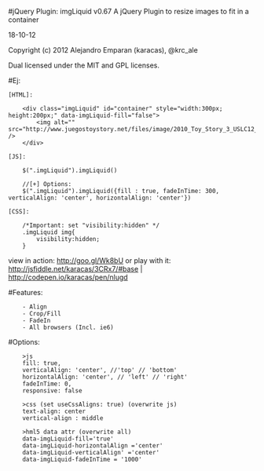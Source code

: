 #jQuery  Plugin: imgLiquid v0.67
A jQuery Plugin to resize images to fit in a container


18-10-12

Copyright (c) 2012 Alejandro Emparan (karacas), @krc_ale

Dual licensed under the MIT and GPL licenses.


#Ej:


	[HTML]:
```
	<div class="imgLiquid" id="container" style="width:300px; height:200px;" data-imgLiquid-fill="false">
		<img alt="" src="http://www.juegostoystory.net/files/image/2010_Toy_Story_3_USLC12_Woody.jpg" />
	</div>
```


	[JS]:
```
	$(".imgLiquid").imgLiquid()

	//[+] Options:
	$(".imgLiquid").imgLiquid({fill : true, fadeInTime: 300, verticalAlign: 'center', horizontalAlign: 'center'})
```	

	[CSS]:
```
	/*Important: set "visibility:hidden" */
	.imgLiquid img{
	    visibility:hidden;
	}

```

view in action:		http://goo.gl/Wk8bU
or play with it:	http://jsfiddle.net/karacas/3CRx7/#base | http://codepen.io/karacas/pen/nlugd


#Features:
```
	- Align
	- Crop/Fill
	- FadeIn
	- All browsers (Incl. ie6)
```


#Options:
```
	>js
	fill: true,
	verticalAlign: 'center', //'top' // 'bottom'
	horizontalAlign: 'center', // 'left' // 'right'
	fadeInTime: 0,
	responsive: false
	
	>css (set useCssAligns: true) (overwrite js)
	text-align: center
	vertical-align : middle

	>hml5 data attr (overwrite all)
	data-imgLiquid-fill='true'
	data-imgLiquid-horizontalAlign ='center'
	data-imgLiquid-verticalAlign' ='center'
	data-imgLiquid-fadeInTime = '1000'
```

